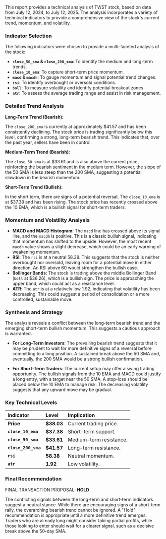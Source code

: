 This report provides a technical analysis of TWST stock, based on data from July 12, 2024, to July 12, 2025. The analysis incorporates a variety of technical indicators to provide a comprehensive view of the stock's current trend, momentum, and volatility.

### Indicator Selection

The following indicators were chosen to provide a multi-faceted analysis of the stock:

*   **`close_50_sma` & `close_200_sma`**: To identify the medium and long-term trends.
*   **`close_10_ema`**: To capture short-term price momentum.
*   **`macd` & `macdh`**: To gauge momentum and signal potential trend changes.
*   **`rsi`**: To identify overbought or oversold conditions.
*   **`boll`**: To measure volatility and identify potential breakout zones.
*   **`atr`**: To assess the average trading range and assist in risk management.

### Detailed Trend Analysis

**Long-Term Trend (Bearish):**

The `close_200_sma` is currently at approximately $41.57 and has been consistently declining. The stock price is trading significantly below this level, confirming a strong, long-term bearish trend. This indicates that, over the past year, sellers have been in control.

**Medium-Term Trend (Bearish):**

The `close_50_sma` is at $33.61 and is also above the current price, reinforcing the bearish sentiment in the medium term. However, the slope of the 50 SMA is less steep than the 200 SMA, suggesting a potential slowdown in the bearish momentum.

**Short-Term Trend (Bullish):**

In the short term, there are signs of a potential reversal. The `close_10_ema` is at $37.38 and has been rising. The stock price has recently crossed above the 10 EMA, which is a bullish signal for short-term traders.

### Momentum and Volatility Analysis

*   **MACD and MACD Histogram**: The `macd` line has crossed above its signal line, and the `macdh` is positive. This is a classic bullish signal, indicating that momentum has shifted to the upside. However, the most recent `macdh` value shows a slight decrease, which could be an early warning of weakening momentum.
*   **RSI**: The `rsi` is at a neutral 58.38. This suggests that the stock is neither overbought nor oversold, leaving room for a potential move in either direction. An RSI above 60 would strengthen the bullish case.
*   **Bollinger Bands**: The stock is trading above the middle Bollinger Band (`boll` at $36.26), which is a bullish sign. The price is approaching the upper band, which could act as a resistance level.
*   **ATR**: The `atr` is at a relatively low 1.92, indicating that volatility has been decreasing. This could suggest a period of consolidation or a more controlled, sustainable move.

### Synthesis and Strategy

The analysis reveals a conflict between the long-term bearish trend and the emerging short-term bullish momentum. This suggests a cautious approach is warranted.

*   **For Long-Term Investors**: The prevailing bearish trend suggests that it may be prudent to wait for more definitive signs of a reversal before committing to a long position. A sustained break above the 50 SMA and, eventually, the 200 SMA would be a strong bullish confirmation.

*   **For Short-Term Traders**: The current setup may offer a swing trading opportunity. The bullish signals from the 10 EMA and MACD could justify a long entry, with a target near the 50 SMA. A stop-loss should be placed below the 10 EMA to manage risk. The decreasing volatility suggests that any upward move may be gradual.

### Key Technical Levels

| Indicator | Level | Implication |
| :--- | :--- | :--- |
| **Price** | **$38.03** | Current trading price. |
| **`close_10_ema`** | **$37.38** | Short-term support. |
| **`close_50_sma`** | **$33.61** | Medium-term resistance. |
| **`close_200_sma`** | **$41.57** | Long-term resistance. |
| **`rsi`** | **58.38** | Neutral momentum. |
| **`atr`** | **1.92** | Low volatility. |

### Final Recommendation

FINAL TRANSACTION PROPOSAL: **HOLD**

The conflicting signals between the long-term and short-term indicators suggest a neutral stance. While there are encouraging signs of a short-term rally, the overarching bearish trend cannot be ignored. A "Hold" recommendation is appropriate until a more definitive trend emerges. Traders who are already long might consider taking partial profits, while those looking to enter should wait for a clearer signal, such as a decisive break above the 50-day SMA.